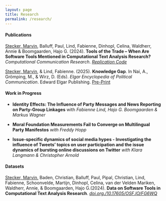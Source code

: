 ```yaml
---
layout: page
title: Research
permalink: /research/
---
```


#### Publications

<u>Stecker, Marvin</u>, Balluff, Paul, Lind, Fabienne, Dinhopl, Celina, Waldherr, Annie & Boomgaarden, Hajo G. (2024). **Tools of the Trade – When Are Software Tools Mentioned in Computational Text Analysis Research?** *Computational Communication Research*. [*Replication Code*](https://www.doi.org/10.17605/OSF.IO/4QFYD)

<u>Stecker, Marvin</u>, & Lind, Fabienne. (2025). **Knowledge Gap**. In Nai, A., Grömping, M., & Wirz, D. (Eds). *Elgar Encyclopedia of Political Communication*. Edward Elgar Publishing. [Pre-Print](https://www.researchgate.net/publication/383742116_Knowledge_Gap)

#### Work in Progress

+ **Identity Effects: The Influence of Party Messages and News Reporting on Party-Group Linkages** with _Fabienne Lind, Hajo G. Boomgaarden & Markus Wagner_

+ **Moral Foundation Measurements Fail to Converge on Multilingual Party Manifestos** _with Freddy Hopp_

+ **Issue-specific dynamics of social media hypes - Investigating the influence of Tweets’ topics on user participation and the issue dynamics of bursting online discussions on Twitter** _with Klara Langmann & Christopher Arnold_

#### Datasets

<u>Stecker, Marvin,</u> Baden, Christian, Balluff, Paul, Pipal, Christian, Lind, Fabienne, Schoonvelde, Martijn, Dinhopl, Celina, van der Velden  Mariken, Waldherr, Annie, & Boomgaarden, Hajo G.(2024). **Data on Software Tools in Computational Text Analysis Research**. [*doi.org./10.17605/OSF.IO/FG6WQ*](https://www.doi.org./10.17605/OSF.IO/FG6WQ)
